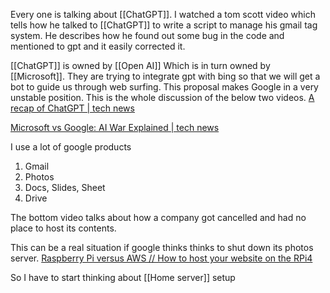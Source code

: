 Every one is talking about [[ChatGPT]]. I watched a tom scott video which tells how he talked to [[ChatGPT]] to write a script to manage his gmail tag system. He describes how he found out some bug in the code and mentioned to gpt and it easily corrected it. 

[[ChatGPT]] is owned by [[Open AI]] Which is in turn owned by [[Microsoft]]. They are trying to integrate gpt with bing so that we will get a bot to guide us through web surfing. 
This proposal makes Google in a very unstable position. This is the whole discussion of the below two videos. 
[A recap of ChatGPT | tech news](https://youtu.be/WVct5y3hBEg)

[Microsoft vs Google: AI War Explained | tech news](https://youtu.be/BdHaeczStRA)

I use a lot of google products
1. Gmail
2. Photos
3. Docs, Slides, Sheet
4. Drive

The bottom video talks about how a company got cancelled and had no place to host its contents. 

This can be a real situation if google thinks thinks to shut down its photos server.
[Raspberry Pi versus AWS // How to host your website on the RPi4](https://youtu.be/QdHvS0D1zAI)

So I have to start thinking about [[Home server]] setup
